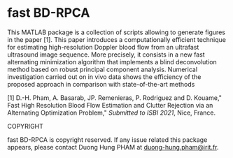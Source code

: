 # fast BD-RPCA
 

This MATLAB package is a collection of scripts allowing to generate figures in the paper [1]. This paper introduces a computationally efficient technique for estimating high-resolution Doppler blood flow from an ultrafast ultrasound image sequence. More precisely, it consists in a new fast alternating minimization algorithm that implements a blind deconvolution method based on robust principal component analysis. Numerical investigation carried out on in vivo data shows the efficiency of the proposed approach in comparison with state-of-the-art methods

[1] D.-H. Pham, A. Basarab, JP. Remenieras, P. Rodriguez and D. Kouame," Fast High Resolution Blood Flow Estimation and Clutter Rejection via an Alternating Optimization Problem," *Submitted to ISBI 2021*, Nice, France.

COPYRIGHT

fast BD-RPCA is copyright reserved. If any issue related this package appears, please contact Duong Hung PHAM at duong-hung.pham@irit.fr.
